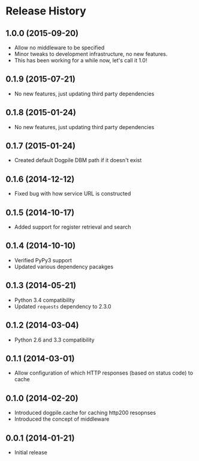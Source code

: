 # Release History

## 1.0.0 (2015-09-20)
* Allow no middleware to be specified
* Minor tweaks to development infrastructure, no new features.
* This has been working for a while now, let's call it 1.0!

## 0.1.9 (2015-07-21)
* No new features, just updating third party dependencies

## 0.1.8 (2015-01-24)
* No new features, just updating third party dependencies

## 0.1.7 (2015-01-24)
* Created default Dogpile DBM path if it doesn't exist

## 0.1.6 (2014-12-12)
* Fixed bug with how service URL is constructed

## 0.1.5 (2014-10-17)
* Added support for register retrieval and search

## 0.1.4 (2014-10-10)
* Verified PyPy3 support
* Updated various dependency pacakges

## 0.1.3 (2014-05-21)
* Python 3.4 compatibility
* Updated `requests` dependency to 2.3.0

## 0.1.2 (2014-03-04)
* Python 2.6 and 3.3 compatibility

## 0.1.1 (2014-03-01)
* Allow configuration of which HTTP responses (based on status code) to cache

## 0.1.0 (2014-02-20)
* Introduced dogpile.cache for caching http200 resopnses
* Introduced the concept of middleware

## 0.0.1 (2014-01-21)
* Initial release
